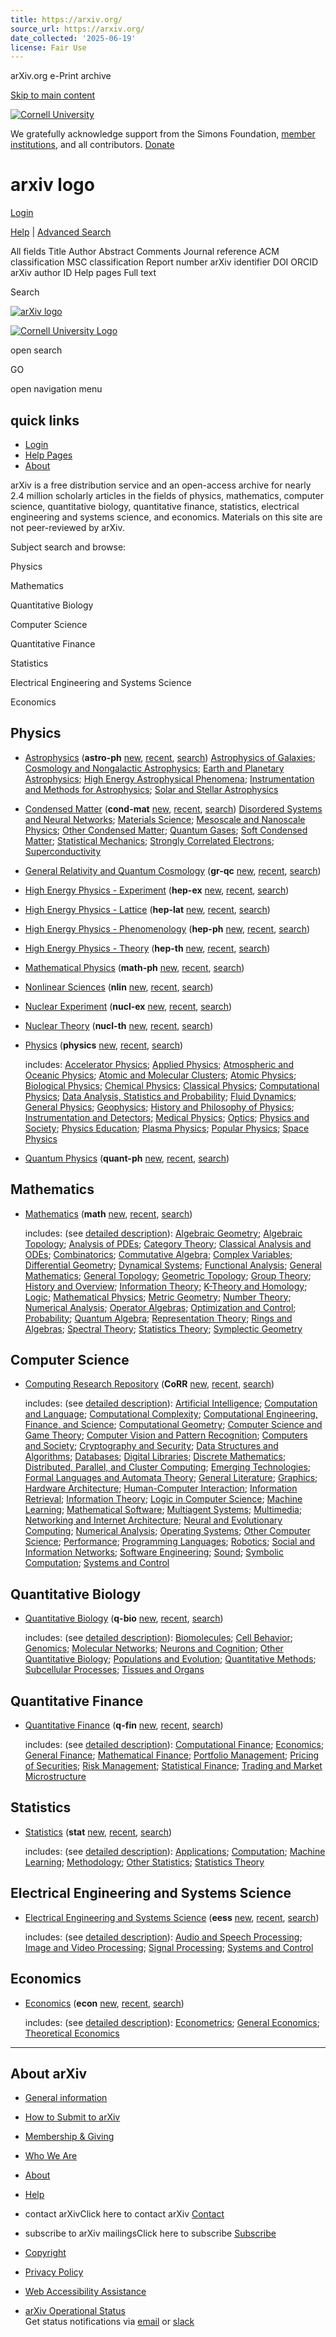 ```yaml
---
title: https://arxiv.org/
source_url: https://arxiv.org/
date_collected: '2025-06-19'
license: Fair Use
---
```


 arXiv.org e-Print archive



[Skip to main content](#content)


[![Cornell University](/static/browse/0.3.4/images/icons/cu/cornell-reduced-white-SMALL.svg)](https://www.cornell.edu/)

We gratefully acknowledge support from the Simons Foundation, [member institutions](https://info.arxiv.org/about/ourmembers.html), and all contributors.
[Donate](https://info.arxiv.org/about/donate.html)

# arxiv logo

[Login](https://arxiv.org/login)

[Help](https://info.arxiv.org/help) | [Advanced Search](https://arxiv.org/search/advanced)

All fields
Title
Author
Abstract
Comments
Journal reference
ACM classification
MSC classification
Report number
arXiv identifier
DOI
ORCID
arXiv author ID
Help pages
Full text

Search

[![arXiv logo](/static/browse/0.3.4/images/arxiv-logomark-small-white.svg)](https://arxiv.org/)

[![Cornell University Logo](/static/browse/0.3.4/images/icons/cu/cornell-reduced-white-SMALL.svg)](https://www.cornell.edu/)

open search

GO

open navigation menu

## quick links

* [Login](https://arxiv.org/login)
* [Help Pages](https://info.arxiv.org/help)
* [About](https://info.arxiv.org/about)



arXiv is a free distribution service and an open-access archive for nearly 2.4 million
scholarly articles in the fields of physics, mathematics, computer science, quantitative biology, quantitative finance, statistics, electrical engineering and systems science, and economics.
Materials on this site are not peer-reviewed by arXiv.

Subject search and browse:  
 
Physics
 
Mathematics
 
Quantitative Biology
 
Computer Science
 
Quantitative Finance
 
Statistics
 
Electrical Engineering and Systems Science
 
Economics

## Physics

* [Astrophysics](/archive/astro-ph)
  (**astro-ph**
  [new](/list/astro-ph/new),
  [recent](/list/astro-ph/recent),
  [search](https://arxiv.org/search/astro-ph))
  [Astrophysics of Galaxies](/list/astro-ph.GA/recent); [Cosmology and Nongalactic Astrophysics](/list/astro-ph.CO/recent); [Earth and Planetary Astrophysics](/list/astro-ph.EP/recent); [High Energy Astrophysical Phenomena](/list/astro-ph.HE/recent); [Instrumentation and Methods for Astrophysics](/list/astro-ph.IM/recent); [Solar and Stellar Astrophysics](/list/astro-ph.SR/recent)
* [Condensed Matter](/archive/cond-mat)
  (**cond-mat**
  [new](/list/cond-mat/new),
  [recent](/list/cond-mat/recent),
  [search](https://arxiv.org/search/cond-mat))
  [Disordered Systems and Neural Networks](/list/cond-mat.dis-nn/recent); [Materials Science](/list/cond-mat.mtrl-sci/recent); [Mesoscale and Nanoscale Physics](/list/cond-mat.mes-hall/recent); [Other Condensed Matter](/list/cond-mat.other/recent); [Quantum Gases](/list/cond-mat.quant-gas/recent); [Soft Condensed Matter](/list/cond-mat.soft/recent); [Statistical Mechanics](/list/cond-mat.stat-mech/recent); [Strongly Correlated Electrons](/list/cond-mat.str-el/recent); [Superconductivity](/list/cond-mat.supr-con/recent)
* [General Relativity and Quantum Cosmology](/archive/gr-qc)
  (**gr-qc**
  [new](/list/gr-qc/new),
  [recent](/list/gr-qc/recent),
  [search](https://arxiv.org/search/gr-qc))
* [High Energy Physics - Experiment](/archive/hep-ex)
  (**hep-ex**
  [new](/list/hep-ex/new),
  [recent](/list/hep-ex/recent),
  [search](https://arxiv.org/search/hep-ex))
* [High Energy Physics - Lattice](/archive/hep-lat)
  (**hep-lat**
  [new](/list/hep-lat/new),
  [recent](/list/hep-lat/recent),
  [search](https://arxiv.org/search/hep-lat))
* [High Energy Physics - Phenomenology](/archive/hep-ph)
  (**hep-ph**
  [new](/list/hep-ph/new),
  [recent](/list/hep-ph/recent),
  [search](https://arxiv.org/search/hep-ph))
* [High Energy Physics - Theory](/archive/hep-th)
  (**hep-th**
  [new](/list/hep-th/new),
  [recent](/list/hep-th/recent),
  [search](https://arxiv.org/search/hep-th))
* [Mathematical Physics](/archive/math-ph)
  (**math-ph**
  [new](/list/math-ph/new),
  [recent](/list/math-ph/recent),
  [search](https://arxiv.org/search/math-ph))
* [Nonlinear Sciences](/archive/nlin)
  (**nlin**
  [new](/list/nlin/new),
  [recent](/list/nlin/recent),
  [search](https://arxiv.org/search/nlin))
* [Nuclear Experiment](/archive/nucl-ex)
  (**nucl-ex**
  [new](/list/nucl-ex/new),
  [recent](/list/nucl-ex/recent),
  [search](https://arxiv.org/search/nucl-ex))
* [Nuclear Theory](/archive/nucl-th)
  (**nucl-th**
  [new](/list/nucl-th/new),
  [recent](/list/nucl-th/recent),
  [search](https://arxiv.org/search/nucl-th))
* [Physics](/archive/physics)
  (**physics**
  [new](/list/physics/new),
  [recent](/list/physics/recent),
  [search](https://arxiv.org/search/physics))
    
   includes:
  [Accelerator Physics](/list/physics.acc-ph/recent); [Applied Physics](/list/physics.app-ph/recent); [Atmospheric and Oceanic Physics](/list/physics.ao-ph/recent); [Atomic and Molecular Clusters](/list/physics.atm-clus/recent); [Atomic Physics](/list/physics.atom-ph/recent); [Biological Physics](/list/physics.bio-ph/recent); [Chemical Physics](/list/physics.chem-ph/recent); [Classical Physics](/list/physics.class-ph/recent); [Computational Physics](/list/physics.comp-ph/recent); [Data Analysis, Statistics and Probability](/list/physics.data-an/recent); [Fluid Dynamics](/list/physics.flu-dyn/recent); [General Physics](/list/physics.gen-ph/recent); [Geophysics](/list/physics.geo-ph/recent); [History and Philosophy of Physics](/list/physics.hist-ph/recent); [Instrumentation and Detectors](/list/physics.ins-det/recent); [Medical Physics](/list/physics.med-ph/recent); [Optics](/list/physics.optics/recent); [Physics and Society](/list/physics.soc-ph/recent); [Physics Education](/list/physics.ed-ph/recent); [Plasma Physics](/list/physics.plasm-ph/recent); [Popular Physics](/list/physics.pop-ph/recent); [Space Physics](/list/physics.space-ph/recent)
* [Quantum Physics](/archive/quant-ph)
  (**quant-ph**
  [new](/list/quant-ph/new),
  [recent](/list/quant-ph/recent),
  [search](https://arxiv.org/search/quant-ph))

## Mathematics

* [Mathematics](/archive/math)
  (**math**
  [new](/list/math/new),
  [recent](/list/math/recent),
  [search](https://arxiv.org/search/math))
    
  includes: (see [detailed description](https://info.arxiv.org/help/math/index.html)):
  [Algebraic Geometry](/list/math.AG/recent); [Algebraic Topology](/list/math.AT/recent); [Analysis of PDEs](/list/math.AP/recent); [Category Theory](/list/math.CT/recent); [Classical Analysis and ODEs](/list/math.CA/recent); [Combinatorics](/list/math.CO/recent); [Commutative Algebra](/list/math.AC/recent); [Complex Variables](/list/math.CV/recent); [Differential Geometry](/list/math.DG/recent); [Dynamical Systems](/list/math.DS/recent); [Functional Analysis](/list/math.FA/recent); [General Mathematics](/list/math.GM/recent); [General Topology](/list/math.GN/recent); [Geometric Topology](/list/math.GT/recent); [Group Theory](/list/math.GR/recent); [History and Overview](/list/math.HO/recent); [Information Theory](/list/math.IT/recent); [K-Theory and Homology](/list/math.KT/recent); [Logic](/list/math.LO/recent); [Mathematical Physics](/list/math.MP/recent); [Metric Geometry](/list/math.MG/recent); [Number Theory](/list/math.NT/recent); [Numerical Analysis](/list/math.NA/recent); [Operator Algebras](/list/math.OA/recent); [Optimization and Control](/list/math.OC/recent); [Probability](/list/math.PR/recent); [Quantum Algebra](/list/math.QA/recent); [Representation Theory](/list/math.RT/recent); [Rings and Algebras](/list/math.RA/recent); [Spectral Theory](/list/math.SP/recent); [Statistics Theory](/list/math.ST/recent); [Symplectic Geometry](/list/math.SG/recent)

## Computer Science

* [Computing Research Repository](https://info.arxiv.org/help/cs/index.html)
  (**CoRR**
  [new](/list/cs/new),
  [recent](/list/cs/recent),
  [search](https://arxiv.org/search/cs))
    
  includes: (see [detailed description](https://info.arxiv.org/help/cs/index.html)):
  [Artificial Intelligence](/list/cs.AI/recent); [Computation and Language](/list/cs.CL/recent); [Computational Complexity](/list/cs.CC/recent); [Computational Engineering, Finance, and Science](/list/cs.CE/recent); [Computational Geometry](/list/cs.CG/recent); [Computer Science and Game Theory](/list/cs.GT/recent); [Computer Vision and Pattern Recognition](/list/cs.CV/recent); [Computers and Society](/list/cs.CY/recent); [Cryptography and Security](/list/cs.CR/recent); [Data Structures and Algorithms](/list/cs.DS/recent); [Databases](/list/cs.DB/recent); [Digital Libraries](/list/cs.DL/recent); [Discrete Mathematics](/list/cs.DM/recent); [Distributed, Parallel, and Cluster Computing](/list/cs.DC/recent); [Emerging Technologies](/list/cs.ET/recent); [Formal Languages and Automata Theory](/list/cs.FL/recent); [General Literature](/list/cs.GL/recent); [Graphics](/list/cs.GR/recent); [Hardware Architecture](/list/cs.AR/recent); [Human-Computer Interaction](/list/cs.HC/recent); [Information Retrieval](/list/cs.IR/recent); [Information Theory](/list/cs.IT/recent); [Logic in Computer Science](/list/cs.LO/recent); [Machine Learning](/list/cs.LG/recent); [Mathematical Software](/list/cs.MS/recent); [Multiagent Systems](/list/cs.MA/recent); [Multimedia](/list/cs.MM/recent); [Networking and Internet Architecture](/list/cs.NI/recent); [Neural and Evolutionary Computing](/list/cs.NE/recent); [Numerical Analysis](/list/cs.NA/recent); [Operating Systems](/list/cs.OS/recent); [Other Computer Science](/list/cs.OH/recent); [Performance](/list/cs.PF/recent); [Programming Languages](/list/cs.PL/recent); [Robotics](/list/cs.RO/recent); [Social and Information Networks](/list/cs.SI/recent); [Software Engineering](/list/cs.SE/recent); [Sound](/list/cs.SD/recent); [Symbolic Computation](/list/cs.SC/recent); [Systems and Control](/list/cs.SY/recent)

## Quantitative Biology

* [Quantitative Biology](/archive/q-bio)
  (**q-bio**
  [new](/list/q-bio/new),
  [recent](/list/q-bio/recent),
  [search](https://arxiv.org/search/q-bio))
    
  includes: (see [detailed description](https://info.arxiv.org/help/q-bio/index.html)):
  [Biomolecules](/list/q-bio.BM/recent); [Cell Behavior](/list/q-bio.CB/recent); [Genomics](/list/q-bio.GN/recent); [Molecular Networks](/list/q-bio.MN/recent); [Neurons and Cognition](/list/q-bio.NC/recent); [Other Quantitative Biology](/list/q-bio.OT/recent); [Populations and Evolution](/list/q-bio.PE/recent); [Quantitative Methods](/list/q-bio.QM/recent); [Subcellular Processes](/list/q-bio.SC/recent); [Tissues and Organs](/list/q-bio.TO/recent)

## Quantitative Finance

* [Quantitative Finance](/archive/q-fin)
  (**q-fin**
  [new](/list/q-fin/new),
  [recent](/list/q-fin/recent),
  [search](https://arxiv.org/search/q-fin))
    
  includes: (see [detailed description](https://info.arxiv.org/help/q-fin/index.html)):
  [Computational Finance](/list/q-fin.CP/recent); [Economics](/list/q-fin.EC/recent); [General Finance](/list/q-fin.GN/recent); [Mathematical Finance](/list/q-fin.MF/recent); [Portfolio Management](/list/q-fin.PM/recent); [Pricing of Securities](/list/q-fin.PR/recent); [Risk Management](/list/q-fin.RM/recent); [Statistical Finance](/list/q-fin.ST/recent); [Trading and Market Microstructure](/list/q-fin.TR/recent)

## Statistics

* [Statistics](/archive/stat)
  (**stat**
  [new](/list/stat/new),
  [recent](/list/stat/recent),
  [search](https://arxiv.org/search/stat))
    
  includes: (see [detailed description](https://info.arxiv.org/help/stat/index.html)):
  [Applications](/list/stat.AP/recent); [Computation](/list/stat.CO/recent); [Machine Learning](/list/stat.ML/recent); [Methodology](/list/stat.ME/recent); [Other Statistics](/list/stat.OT/recent); [Statistics Theory](/list/stat.TH/recent)

## Electrical Engineering and Systems Science

* [Electrical Engineering and Systems Science](/archive/eess)
  (**eess**
  [new](/list/eess/new),
  [recent](/list/eess/recent),
  [search](https://arxiv.org/search/eess))
    
  includes: (see [detailed description](https://info.arxiv.org/help/eess/index.html)):
  [Audio and Speech Processing](/list/eess.AS/recent); [Image and Video Processing](/list/eess.IV/recent); [Signal Processing](/list/eess.SP/recent); [Systems and Control](/list/eess.SY/recent)

## Economics

* [Economics](/archive/econ)
  (**econ**
  [new](/list/econ/new),
  [recent](/list/econ/recent),
  [search](https://arxiv.org/search/econ))
    
  includes: (see [detailed description](https://info.arxiv.org/help/econ/index.html)):
  [Econometrics](/list/econ.EM/recent); [General Economics](/list/econ.GN/recent); [Theoretical Economics](/list/econ.TH/recent)

---

## About arXiv

* [General information](https://info.arxiv.org/about)
* [How to Submit to arXiv](https://info.arxiv.org/help/submit/index.html)
* [Membership & Giving](https://info.arxiv.org/about/donate.html)
* [Who We Are](https://info.arxiv.org/about/people/index.html)



* [About](https://info.arxiv.org/about)
* [Help](https://info.arxiv.org/help)

* contact arXivClick here to contact arXiv
   [Contact](https://info.arxiv.org/help/contact.html)
* subscribe to arXiv mailingsClick here to subscribe
   [Subscribe](https://info.arxiv.org/help/subscribe)



* [Copyright](https://info.arxiv.org/help/license/index.html)
* [Privacy Policy](https://info.arxiv.org/help/policies/privacy_policy.html)

* [Web Accessibility Assistance](https://info.arxiv.org/help/web_accessibility.html)
* [arXiv Operational Status](https://status.arxiv.org)   
  Get status notifications via
  [email](https://subscribe.sorryapp.com/24846f03/email/new)
  or [slack](https://subscribe.sorryapp.com/24846f03/slack/new)
